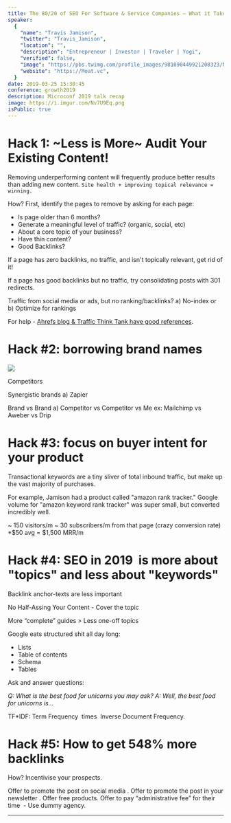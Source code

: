 ```yaml
---
title: The 80/20 of SEO For Software & Service Companies – What it Takes in 2019
speaker:
  {
    "name": "Travis Jamison",
    "twitter": "Travis_Jamison",
    "location": "",
    "description": "Entrepreneur | Investor | Traveler | Yogi",
    "verified": false,
    "image": "https://pbs.twimg.com/profile_images/981090449921208323/NHRfeNbA.jpg",
    "website": "https://Moat.vc",
  }
date: 2019-03-25 15:30:45
conference: growth2019
description: Microconf 2019 talk recap
image: https://i.imgur.com/Nv7U9Eq.png
isPublic: true
---
```


# Hack 1: ~Less is More~ Audit Your Existing Content!

Removing underperforming content will frequently produce better results than adding new content. `Site health + improving topical relevance = winning.`

How? First, identify the pages to remove by asking for each page:

- Is page older than 6 months?
- Generate a meaningful level of traffic? (organic, social, etc)
- About a core topic of your business?
- Have thin content?
- Good Backlinks?

If a page has zero backlinks, no traffic, and isn't topically relevant, get rid of it!

If a page has good backlinks but no traffic, try consolidating posts with 301 redirects.

Traffic from social media or ads, but no ranking/backlinks?
a) No-index or
b) Optimize for rankings

For help - [Ahrefs blog & Traffic Think Tank have good references](https://ahrefs.com/blog/content-audit/).

# Hack #2: borrowing brand names

![](https://i.imgur.com/b1uZywF.png)

Competitors

Synergistic brands
a) Zapier

Brand vs Brand
a) Competitor vs Competitor vs Me
ex: Mailchimp vs Aweber vs Drip

# Hack #3: focus on buyer intent for your product

Transactional keywords are a tiny sliver of total inbound traffic, but make up the vast majority of purchases.

For example, Jamison had a product called "amazon rank tracker." Google volume for "amazon keyword rank tracker" was super small, but converted incredibly well.

~ 150 visitors/m
~ 30 subscribers/m from that page (crazy conversion rate) \*$50 avg = $1,500 MRR/m

# Hack #4: SEO in 2019  is more about "topics" and less about "keywords"

Backlink anchor-texts are less important

No Half-Assing Your Content - Cover the topic

More “complete” guides > Less one-off topics

Google eats structured shit all day long:

- Lists
- Table of contents
- Schema
- Tables

Ask and answer questions:

_Q: What is the best food for unicorns you may ask?_
_A: Well, the best food for unicorns is…_

TF\*IDF: Term Frequency  times  Inverse Document Frequency.

# Hack #5: How to get 548% more backlinks

How? Incentivise your prospects.

Offer to promote the post on social media . Offer to promote the post in your newsletter . Offer free products. Offer to pay “administrative fee” for their time  - Use dummy agency.

---
